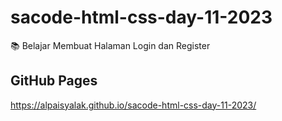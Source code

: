 # sacode-html-css-day-11-2023
📚 Belajar Membuat Halaman Login dan Register

## GitHub Pages
https://alpaisyalak.github.io/sacode-html-css-day-11-2023/